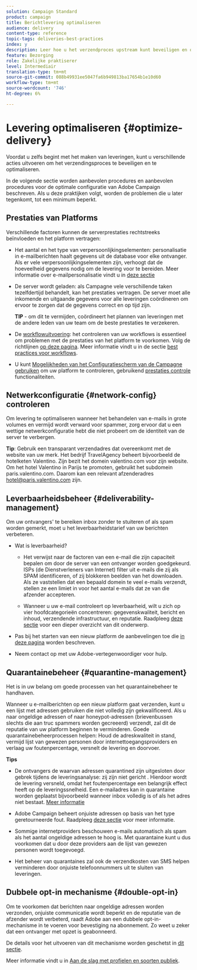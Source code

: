 ```yaml
---
solution: Campaign Standard
product: campaign
title: Berichtlevering optimaliseren
audience: delivery
content-type: reference
topic-tags: deliveries-best-practices
index: y
description: Leer hoe u het verzendproces upstream kunt beveiligen en optimaliseren.
feature: Bezorging
role: Zakelijke praktiserer
level: Intermediair
translation-type: tm+mt
source-git-commit: 088b49931ee5047fa6b949813ba17654b1e10d60
workflow-type: tm+mt
source-wordcount: '746'
ht-degree: 6%

---
```



# Levering optimaliseren {#optimize-delivery}

Voordat u zelfs begint met het maken van leveringen, kunt u verschillende acties uitvoeren om het verzendingsproces te beveiligen en te optimaliseren.

In de volgende sectie worden aanbevolen procedures en aanbevolen procedures voor de optimale configuratie van Adobe Campaign beschreven. Als u deze praktijken volgt, worden de problemen die u later tegenkomt, tot een minimum beperkt.

## Prestaties van Platforms

Verschillende factoren kunnen de serverprestaties rechtstreeks beïnvloeden en het platform vertragen:

* Het aantal en het type van verpersoonlijkingselementen: personalisatie in e-mailberichten haalt gegevens uit de database voor elke ontvanger. Als er vele verpersoonlijkingselementen zijn, verhoogt dat de hoeveelheid gegevens nodig om de levering voor te bereiden.  Meer informatie over e-mailpersonalisatie vindt u in [deze sectie](../../designing/using/personalization.md)

* De server wordt geladen: als Campagne vele verschillende taken tezelfdertijd behandelt, kan het prestaties vertragen. De server moet alle inkomende en uitgaande gegevens voor alle leveringen coördineren om ervoor te zorgen dat de gegevens correct en op tijd zijn.

   **TIP**  - om dit te vermijden, coördineert het plannen van leveringen met de andere leden van uw team om de beste prestaties te verzekeren.

* De [workflowuitvoering](../../automating/using/about-workflow-execution.md): het controleren van uw workflows is essentieel om problemen met de prestaties van het platform te voorkomen. Volg de richtlijnen [op deze pagina](../../automating/using/monitoring-workflow-execution.md). Meer informatie vindt u in de sectie [best practices voor workflows](../../automating/using/best-practices-workflows.md).

* U kunt [Mogelijkheden van het Configuratiescherm van de Campagne gebruiken](https://docs.adobe.com/content/help/en/control-panel/using/discover-control-panel/key-features.html) om uw platform te controleren, gebruikend [prestaties controle](https://docs.adobe.com/content/help/en/control-panel/using/performance-monitoring/about-performance-monitoring.html) functionaliteiten.

## Netwerkconfiguratie {#network-config} controleren

Om levering te optimaliseren wanneer het behandelen van e-mails in grote volumes en vermijd wordt verward voor spammer, zorg ervoor dat u een wettige netwerkconfiguratie hebt die niet probeert om de identiteit van de server te verbergen.

**Tip**: Gebruik een transparant verzendadres dat overeenkomt met de website van uw merk. Het bedrijf TravelAgency beheert bijvoorbeeld de hotelketen Valentino. Zijn bezit het domein valentino.com voor zijn website. Om het hotel Valentino in Parijs te promoten, gebruikt het subdomein paris.valentino.com. Daarom kan een relevant afzenderadres hotel@paris.valentino.com zijn.

## Leverbaarheidsbeheer {#deliverability-management}

Om uw ontvangers&#39; te bereiken inbox zonder te stuiteren of als spam worden gemerkt, moet u het leverbaarheidstarief van uw berichten verbeteren.

* Wat is leverbaarheid?

   * Het verwijst naar de factoren van een e-mail die zijn capaciteit bepalen om door de server van een ontvanger worden goedgekeurd. ISPs (de Dienstverleners van Internet) filter uit e-mails die zij als SPAM identificeren, of zij blokkeren beelden van het downloaden. Als ze vaststellen dat een bepaald domein te veel e-mails verzendt, stellen ze een limiet in voor het aantal e-mails dat ze van die afzender accepteren.

   * Wanneer u uw e-mail controleert op leverbaarheid, wilt u zich op vier hoofdcategorieën concentreren: gegevenskwaliteit, bericht en inhoud, verzendende infrastructuur, en reputatie. Raadpleeg [deze sectie](../../sending/using/about-deliverability.md) voor een dieper overzicht van dit onderwerp.

* Pas bij het starten van een nieuw platform de aanbevelingen toe die [in deze pagina](../../sending/using/starting-new-platform.md) worden beschreven.

* Neem contact op met uw Adobe-vertegenwoordiger voor hulp.

## Quarantainebeheer {#quarantine-management}

Het is in uw belang om goede processen van het quarantainebeheer te handhaven.

Wanneer u e-mailberichten op een nieuw platform gaat verzenden, kunt u een lijst met adressen gebruiken die niet volledig zijn gekwalificeerd. Als u naar ongeldige adressen of naar honeypot-adressen (brievenbussen slechts die aan truc spammers worden gecreeerd) verzendt, zal dit de reputatie van uw platform beginnen te verminderen. Goede quarantainebeheerprocessen helpen: Houd de adreskwaliteit in stand, vermijd lijst van gewezen personen door internettoegangsproviders en verlaag uw foutenpercentage, versnelt de levering en doorvoer.

**Tips**

* De ontvangers de waarvan adressen quarantined zijn uitgesloten door gebrek tijdens de leveringsanalyse: zij zijn niet gericht . Hierdoor wordt de levering versneld, omdat het foutenpercentage een belangrijk effect heeft op de leveringssnelheid. Een e-mailadres kan in quarantaine worden geplaatst bijvoorbeeld wanneer inbox volledig is of als het adres niet bestaat. [Meer informatie](../../sending/using/understanding-quarantine-management.md#identifying-quarantined-addresses)

* Adobe Campaign beheert onjuiste adressen op basis van het type geretourneerde fout. Raadpleeg [deze sectie](../../sending/using/understanding-quarantine-management.md) voor meer informatie.

* Sommige internetproviders beschouwen e-mails automatisch als spam als het aantal ongeldige adressen te hoog is. Met quarantaine kunt u dus voorkomen dat u door deze providers aan de lijst van gewezen personen wordt toegevoegd.

* Het beheer van quarantaines zal ook de verzendkosten van SMS helpen verminderen door onjuiste telefoonnummers uit te sluiten van leveringen.

## Dubbele opt-in mechanisme {#double-opt-in}

Om te voorkomen dat berichten naar ongeldige adressen worden verzonden, onjuiste communicatie wordt beperkt en de reputatie van de afzender wordt verbeterd, raadt Adobe aan een dubbele opt-in-mechanisme in te voeren voor bevestiging na abonnement. Zo weet u zeker dat een ontvanger met opzet is geabonneerd.

De details voor het uitvoeren van dit mechanisme worden geschetst in [dit sectie](../../audiences/using/about-opt-in-and-opt-out-in-campaign.md).

Meer informatie vindt u in [Aan de slag met profielen en soorten publiek](../../audiences/using/get-started-profiles-and-audiences.md).
